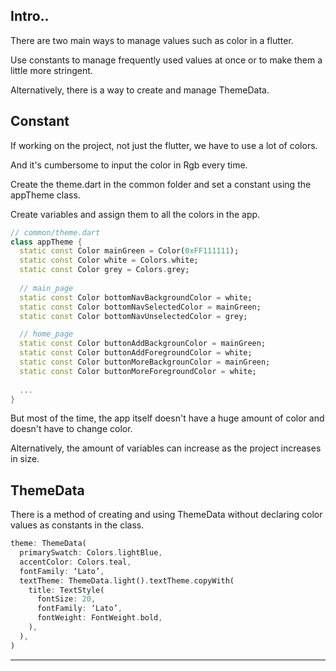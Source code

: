 ## Intro..
There are two main ways to manage values such as color in a flutter.

Use constants to manage frequently used values at once or to make them a little more stringent.

Alternatively, there is a way to create and manage ThemeData.

## Constant
If working on the project, not just the flutter, we have to use a lot of colors.

And it's cumbersome to input the color in Rgb every time.

Create the theme.dart in the common folder and set a constant using the appTheme class.

Create variables and assign them to all the colors in the app.

```dart
// common/theme.dart
class appTheme {
  static const Color mainGreen = Color(0xFF111111);
  static const Color white = Colors.white;
  static const Color grey = Colors.grey;
  
  // main_page
  static const Color bottomNavBackgroundColor = white;
  static const Color bottomNavSelectedColor = mainGreen;
  static const Color bottomNavUnselectedColor = grey;

  // home_page
  static const Color buttonAddBackgrounColor = mainGreen;
  static const Color buttonAddForegroundColor = white;
  static const Color buttonMoreBackgrounColor = mainGreen;
  static const Color buttonMoreForegroundColor = white;
  
  ...
}
```

But most of the time, the app itself doesn't have a huge amount of color and doesn't have to change color. 

Alternatively, the amount of variables can increase as the project increases in size.

## ThemeData
There is a method of creating and using ThemeData without declaring color values as constants in the class.

```dart
theme: ThemeData(
  primarySwatch: Colors.lightBlue,
  accentColor: Colors.teal,
  fontFamily: ‘Lato’,
  textTheme: ThemeData.light().textTheme.copyWith(
    title: TextStyle(
      fontSize: 20,
      fontFamily: ‘Lato’,
      fontWeight: FontWeight.bold,
    ),
  ),
)
```

--- 
[](https://uzzam.dev/33)